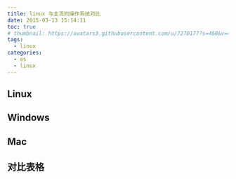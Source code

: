 ```yaml
---
title: linux 与主流的操作系统对比
date: 2015-03-13 15:14:11
toc: true
# thumbnail: https://avatars3.githubusercontent.com/u/7270177?s=460&v=4
tags:
  - linux
categories:
  - os
  - linux
---
```



## Linux

## Windows

## Mac

## 对比表格